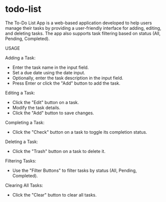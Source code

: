 # todo-list
The To-Do List App is a web-based application developed to help users manage their tasks by providing a user-friendly interface for adding, editing, and deleting tasks.  The app also supports task filtering based on status (All, Pending, Completed).

USAGE

Adding a Task:

- Enter the task name in the input field.
- Set a due date using the date input.
- Optionally, enter the task description in the input field.
- Press Enter or click the "Add" button to add the task.

Editing a Task:

- Click the "Edit" button on a task.
- Modify the task details.
- Click the "Add" button to save changes.

Completing a Task:

- Click the "Check" button on a task to toggle its completion status.

Deleting a Task:

- Click the "Trash" button on a task to delete it.

Filtering Tasks:

- Use the "Filter Buttons" to filter tasks by status (All, Pending, Completed).

Clearing All Tasks:

- Click the "Clear" button to clear all tasks.
